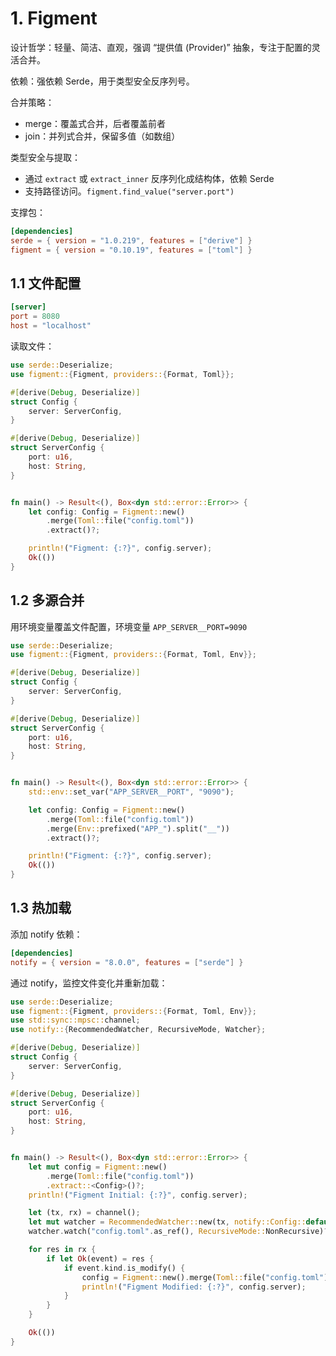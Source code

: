# 1. Figment

设计哲学：轻量、简洁、直观，强调 “提供值 (Provider)” 抽象，专注于配置的灵活合并。

依赖：强依赖 Serde，用于类型安全反序列号。



合并策略：

- merge：覆盖式合并，后者覆盖前者
- join：并列式合并，保留多值（如数组）



类型安全与提取：

- 通过 `extract` 或 `extract_inner` 反序列化成结构体，依赖 Serde
- 支持路径访问。`figment.find_value("server.port")`



支撑包：

```toml
[dependencies]
serde = { version = "1.0.219", features = ["derive"] }
figment = { version = "0.10.19", features = ["toml"] }
```



## 1.1 文件配置

```toml
[server]
port = 8080
host = "localhost"
```

读取文件：

```rust
use serde::Deserialize;
use figment::{Figment, providers::{Format, Toml}};

#[derive(Debug, Deserialize)]
struct Config {
    server: ServerConfig,
}

#[derive(Debug, Deserialize)]
struct ServerConfig {
    port: u16,
    host: String,
}


fn main() -> Result<(), Box<dyn std::error::Error>> {
    let config: Config = Figment::new()
        .merge(Toml::file("config.toml"))
        .extract()?;

    println!("Figment: {:?}", config.server);
    Ok(())
}
```



## 1.2 多源合并

用环境变量覆盖文件配置，环境变量 `APP_SERVER__PORT=9090`

```rust
use serde::Deserialize;
use figment::{Figment, providers::{Format, Toml, Env}};

#[derive(Debug, Deserialize)]
struct Config {
    server: ServerConfig,
}

#[derive(Debug, Deserialize)]
struct ServerConfig {
    port: u16,
    host: String,
}


fn main() -> Result<(), Box<dyn std::error::Error>> {
    std::env::set_var("APP_SERVER__PORT", "9090");

    let config: Config = Figment::new()
        .merge(Toml::file("config.toml"))
        .merge(Env::prefixed("APP_").split("__"))
        .extract()?;

    println!("Figment: {:?}", config.server);
    Ok(())
}
```



## 1.3 热加载

添加 notify 依赖：

```toml
[dependencies]
notify = { version = "8.0.0", features = ["serde"] }
```



通过 notify，监控文件变化并重新加载：

```rust
use serde::Deserialize;
use figment::{Figment, providers::{Format, Toml, Env}};
use std::sync::mpsc::channel;
use notify::{RecommendedWatcher, RecursiveMode, Watcher};

#[derive(Debug, Deserialize)]
struct Config {
    server: ServerConfig,
}

#[derive(Debug, Deserialize)]
struct ServerConfig {
    port: u16,
    host: String,
}


fn main() -> Result<(), Box<dyn std::error::Error>> {
    let mut config = Figment::new()
        .merge(Toml::file("config.toml"))
        .extract::<Config>()?;
    println!("Figment Initial: {:?}", config.server);

    let (tx, rx) = channel();
    let mut watcher = RecommendedWatcher::new(tx, notify::Config::default())?;
    watcher.watch("config.toml".as_ref(), RecursiveMode::NonRecursive)?;

    for res in rx {
        if let Ok(event) = res {
            if event.kind.is_modify() {
                config = Figment::new().merge(Toml::file("config.toml")).extract()?;
                println!("Figment Modified: {:?}", config.server);
            }
        }
    }

    Ok(())
}
```















